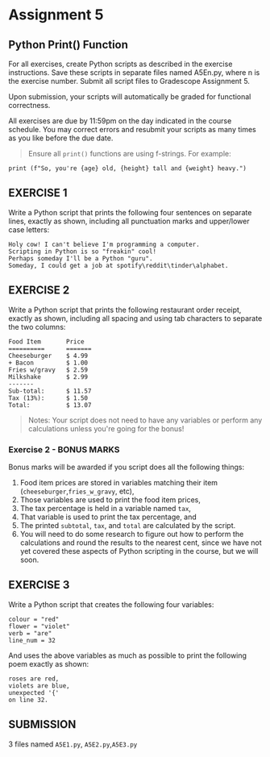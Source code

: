 # Assignment 5

## Python Print() Function

For all exercises, create Python scripts as described in the exercise instructions. Save these scripts in separate files named A5En.py, where n is the exercise number. Submit all script files to Gradescope Assignment 5.

Upon submission, your scripts will automatically be graded for functional correctness.

All exercises are due by 11:59pm on the day indicated in the course schedule.  You may correct errors and resubmit your scripts as many times as you like before the due date.

> Ensure all `print()` functions are using f-strings.  For example:
```
print (f"So, you're {age} old, {height} tall and {weight} heavy.")
```

## EXERCISE 1
Write a Python script that prints the following four sentences on separate lines, exactly as shown, including all punctuation marks and upper/lower case letters:
```
Holy cow! I can't believe I'm programming a computer.
Scripting in Python is so "freakin" cool!
Perhaps someday I'll be a Python "guru".
Someday, I could get a job at spotify\reddit\tinder\alphabet.
```
## EXERCISE 2
Write a Python script that prints the following restaurant order receipt, exactly as shown, including all spacing and using tab characters to separate the two columns:

```
Food Item       Price
==========      =======
Cheeseburger    $ 4.99
+ Bacon         $ 1.00
Fries w/gravy   $ 2.59
Milkshake       $ 2.99
-------
Sub-total:      $ 11.57
Tax (13%):      $ 1.50
Total:          $ 13.07
```

> Notes: Your script does not need to have any variables or perform any calculations unless you're going for the bonus!

### Exercise 2 - BONUS MARKS
Bonus marks will be awarded if you script does all the following things:
1. Food item prices are stored in variables matching their item (`cheeseburger`,`fries_w_gravy`, etc),
1. Those variables are used to print the food item prices,
1. The tax percentage is held in a variable named `tax`,
1. That variable is used to print the tax percentage, and
1. The printed `subtotal`, `tax`, and `total` are calculated by the script.
1. You will need to do some research to figure out how to perform the calculations and round the results to the nearest cent, since we have not yet covered these aspects of Python scripting in the course, but we will soon.

## EXERCISE 3

Write a Python script that creates the following four variables:
```
colour = "red"
flower = "violet"
verb = "are"
line_num = 32
```

And uses the above variables as much as possible to print the following poem exactly as shown:
```
roses are red,
violets are blue,
unexpected '{'
on line 32.
```

## SUBMISSION

3 files named `A5E1.py`, `A5E2.py`,`A5E3.py`


